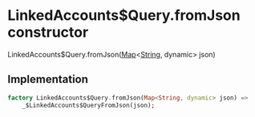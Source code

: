 


# LinkedAccounts$Query.fromJson constructor







LinkedAccounts$Query.fromJson([Map](https://api.dart.dev/stable/2.12.3/dart-core/Map-class.html)&lt;[String](https://api.dart.dev/stable/2.12.3/dart-core/String-class.html), dynamic> json)





## Implementation

```dart
factory LinkedAccounts$Query.fromJson(Map<String, dynamic> json) =>
    _$LinkedAccounts$QueryFromJson(json);
```







